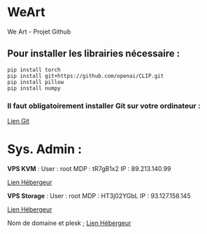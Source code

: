 # WeArt
We Art - Projet Github


## Pour installer les librairies nécessaire :
```
pip install torch
pip install git+https://github.com/openai/CLIP.git
pip install pillow
pip install numpy
```
### Il faut obligatoirement installer Git sur votre ordinateur : 
[Lien Git](https://git-scm.com/downloads)


# Sys. Admin :
**VPS KVM** :
User : root
MDP : tR7gB1x2
IP : 89.213.140.99

[Lien Hébergeur](https://adkynet.com)

**VPS Storage** :
User : root
MDP : HT3j02YGbL
IP : 93.127.158.145

[Lien Hébergeur](https://pulseheberg.com/)


Nom de domaine et plesk ;
[Lien Hébergeur](https://adkynet.com)
